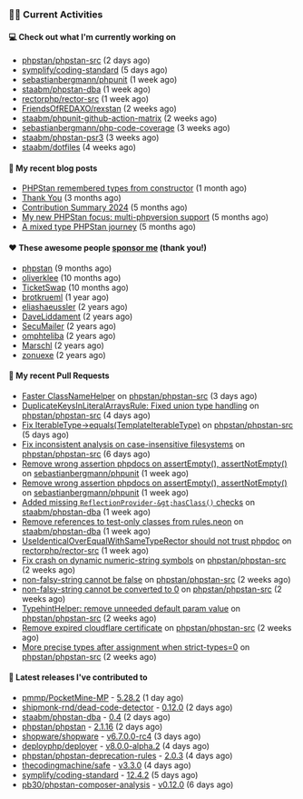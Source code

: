 ### 👨‍💻 Current Activities


#### 💻 Check out what I'm currently working on

- [phpstan/phpstan-src](https://github.com/phpstan/phpstan-src) (2 days ago)
- [symplify/coding-standard](https://github.com/symplify/coding-standard) (5 days ago)
- [sebastianbergmann/phpunit](https://github.com/sebastianbergmann/phpunit) (1 week ago)
- [staabm/phpstan-dba](https://github.com/staabm/phpstan-dba) (1 week ago)
- [rectorphp/rector-src](https://github.com/rectorphp/rector-src) (1 week ago)
- [FriendsOfREDAXO/rexstan](https://github.com/FriendsOfREDAXO/rexstan) (2 weeks ago)
- [staabm/phpunit-github-action-matrix](https://github.com/staabm/phpunit-github-action-matrix) (2 weeks ago)
- [sebastianbergmann/php-code-coverage](https://github.com/sebastianbergmann/php-code-coverage) (3 weeks ago)
- [staabm/phpstan-psr3](https://github.com/staabm/phpstan-psr3) (3 weeks ago)
- [staabm/dotfiles](https://github.com/staabm/dotfiles) (4 weeks ago)


#### 📜 My recent blog posts

- [PHPStan remembered types from constructor](https://staabm.github.io/2025/04/15/phpstan-remember-constructor-types.html) (1 month ago)
- [Thank You](https://staabm.github.io/2025/01/24/thank-you.html) (3 months ago)
- [Contribution Summary 2024](https://staabm.github.io/2024/12/11/contribution-summary-2024.html) (5 months ago)
- [My new PHPStan focus: multi-phpversion support](https://staabm.github.io/2024/11/28/phpstan-php-version-in-scope.html) (5 months ago)
- [A mixed type PHPStan journey](https://staabm.github.io/2024/11/26/phpstan-mixed-types.html) (5 months ago)


#### ❤️ These awesome people [sponsor me](https://github.com/sponsors/staabm) (thank you!)

- [phpstan](https://github.com/phpstan) (9 months ago)
- [oliverklee](https://github.com/oliverklee) (10 months ago)
- [TicketSwap](https://github.com/TicketSwap) (10 months ago)
- [brotkrueml](https://github.com/brotkrueml) (1 year ago)
- [eliashaeussler](https://github.com/eliashaeussler) (2 years ago)
- [DaveLiddament](https://github.com/DaveLiddament) (2 years ago)
- [SecuMailer](https://github.com/SecuMailer) (2 years ago)
- [omphteliba](https://github.com/omphteliba) (2 years ago)
- [Marschl](https://github.com/Marschl) (2 years ago)
- [zonuexe](https://github.com/zonuexe) (2 years ago)


#### 🔨 My recent Pull Requests

- [Faster ClassNameHelper](https://github.com/phpstan/phpstan-src/pull/3994) on [phpstan/phpstan-src](https://github.com/phpstan/phpstan-src) (3 days ago)
- [DuplicateKeysInLiteralArraysRule: Fixed union type handling](https://github.com/phpstan/phpstan-src/pull/3993) on [phpstan/phpstan-src](https://github.com/phpstan/phpstan-src) (4 days ago)
- [Fix IterableType-&gt;equals(TemplateIterableType)](https://github.com/phpstan/phpstan-src/pull/3991) on [phpstan/phpstan-src](https://github.com/phpstan/phpstan-src) (5 days ago)
- [Fix inconsistent analysis on case-insensitive filesystems](https://github.com/phpstan/phpstan-src/pull/3988) on [phpstan/phpstan-src](https://github.com/phpstan/phpstan-src) (6 days ago)
- [Remove wrong assertion phpdocs on assertEmpty(), assertNotEmpty()](https://github.com/sebastianbergmann/phpunit/pull/6203) on [sebastianbergmann/phpunit](https://github.com/sebastianbergmann/phpunit) (1 week ago)
- [Remove wrong assertion phpdocs on assertEmpty(), assertNotEmpty()](https://github.com/sebastianbergmann/phpunit/pull/6202) on [sebastianbergmann/phpunit](https://github.com/sebastianbergmann/phpunit) (1 week ago)
- [Added missing `ReflectionProvider-&gt;hasClass()` checks](https://github.com/staabm/phpstan-dba/pull/758) on [staabm/phpstan-dba](https://github.com/staabm/phpstan-dba) (1 week ago)
- [Remove references to test-only classes from rules.neon](https://github.com/staabm/phpstan-dba/pull/757) on [staabm/phpstan-dba](https://github.com/staabm/phpstan-dba) (1 week ago)
- [UseIdenticalOverEqualWithSameTypeRector should not trust phpdoc](https://github.com/rectorphp/rector-src/pull/6880) on [rectorphp/rector-src](https://github.com/rectorphp/rector-src) (1 week ago)
- [Fix crash on dynamic numeric-string symbols](https://github.com/phpstan/phpstan-src/pull/3975) on [phpstan/phpstan-src](https://github.com/phpstan/phpstan-src) (2 weeks ago)
- [non-falsy-string cannot be false](https://github.com/phpstan/phpstan-src/pull/3972) on [phpstan/phpstan-src](https://github.com/phpstan/phpstan-src) (2 weeks ago)
- [non-falsy-string cannot be converted to 0](https://github.com/phpstan/phpstan-src/pull/3971) on [phpstan/phpstan-src](https://github.com/phpstan/phpstan-src) (2 weeks ago)
- [TypehintHelper: remove unneeded default param value](https://github.com/phpstan/phpstan-src/pull/3968) on [phpstan/phpstan-src](https://github.com/phpstan/phpstan-src) (2 weeks ago)
- [Remove expired cloudflare certificate](https://github.com/phpstan/phpstan-src/pull/3967) on [phpstan/phpstan-src](https://github.com/phpstan/phpstan-src) (2 weeks ago)
- [More precise types after assignment when strict-types=0](https://github.com/phpstan/phpstan-src/pull/3965) on [phpstan/phpstan-src](https://github.com/phpstan/phpstan-src) (2 weeks ago)


#### 🔭 Latest releases I've contributed to

- [pmmp/PocketMine-MP](https://github.com/pmmp/PocketMine-MP) - [5.28.2](https://github.com/pmmp/PocketMine-MP/releases/tag/5.28.2) (1 day ago)
- [shipmonk-rnd/dead-code-detector](https://github.com/shipmonk-rnd/dead-code-detector) - [0.12.0](https://github.com/shipmonk-rnd/dead-code-detector/releases/tag/0.12.0) (2 days ago)
- [staabm/phpstan-dba](https://github.com/staabm/phpstan-dba) - [0.4](https://github.com/staabm/phpstan-dba/releases/tag/0.4) (2 days ago)
- [phpstan/phpstan](https://github.com/phpstan/phpstan) - [2.1.16](https://github.com/phpstan/phpstan/releases/tag/2.1.16) (2 days ago)
- [shopware/shopware](https://github.com/shopware/shopware) - [v6.7.0.0-rc4](https://github.com/shopware/shopware/releases/tag/v6.7.0.0-rc4) (3 days ago)
- [deployphp/deployer](https://github.com/deployphp/deployer) - [v8.0.0-alpha.2](https://github.com/deployphp/deployer/releases/tag/v8.0.0-alpha.2) (4 days ago)
- [phpstan/phpstan-deprecation-rules](https://github.com/phpstan/phpstan-deprecation-rules) - [2.0.3](https://github.com/phpstan/phpstan-deprecation-rules/releases/tag/2.0.3) (4 days ago)
- [thecodingmachine/safe](https://github.com/thecodingmachine/safe) - [v3.3.0](https://github.com/thecodingmachine/safe/releases/tag/v3.3.0) (4 days ago)
- [symplify/coding-standard](https://github.com/symplify/coding-standard) - [12.4.2](https://github.com/symplify/coding-standard/releases/tag/12.4.2) (5 days ago)
- [pb30/phpstan-composer-analysis](https://github.com/pb30/phpstan-composer-analysis) - [v0.12.0](https://github.com/pb30/phpstan-composer-analysis/releases/tag/v0.12.0) (6 days ago)
